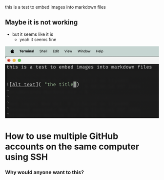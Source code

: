 this is a test to embed images into markdown files


## Maybe it is not working

- but it seems like it is
    - yeah it seems fine


![This picture here](testmd.png "the title of this pic")



# How to use multiple GitHub accounts on the same computer using SSH


### Why would anyone want to this?


